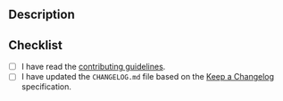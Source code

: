 <!-- Thanks for the contribution! Please complete... -->

## Description

<!--
	Please include a summary of the change and which issue is fixed, also include relevant motivation and context
-->

## Checklist

- [ ] I have read the [contributing guidelines](https://github.com/simmo/niobe/block/main/CONTRIBUTING.md).
- [ ] I have updated the `CHANGELOG.md` file based on the [Keep a Changelog](https://keepachangelog.com/en/1.1.0/) specification.
